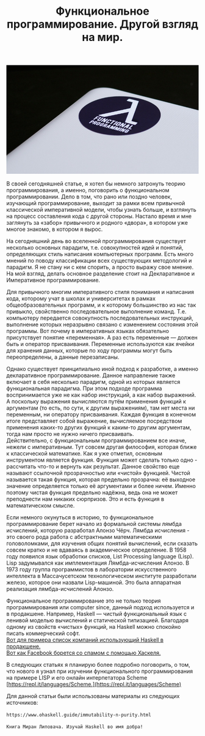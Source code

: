 ﻿---
layout: post
title: Функциональное программирование. Другой взгляд на мир.
category: functional
---
![](/image/post-2020-07-04/fp.jpg)


В своей сегодняшней статье, я хотел бы немного затронуть теорию программирования, а именно, поговорить о функциональном программировании. Дело в том, что рано или поздно человек, изучающий программирование, выходит за рамки всем привычной классической императивной модели, чтобы узнать больше, и взглянуть на процесс составления кода с другой стороны. Настало время и мне заглянуть за «забор» привычного и родного «двора», в котором уже многое знакомо, в котором я вырос.  

На сегодняшний день во вселенной программирования существует несколько основных парадигм, т.е. совокупностей идей и понятий, определяющих стиль написания компьютерных программ. Есть много мнений по поводу классификации всех существующих методологий и парадигм. Я не стану ни с кем спорить, а просто выражу свое мнение. На мой взгляд, делать основное разделение стоит на Декларативное и Императивное программирование.  

Для привычного многим императивного стиля понимания и написания кода, которому учат в школах и университетах в рамках общеобразовательных программ, и к которому большинство из нас так привыкло, свойственно последовательное выполнение команд. Т.е. компьютеру передается совокупность последовательных инструкций, выполнение которых неразрывно связано с изменением состояния этой программы. Вот почему в императивных языках обязательно присутствует понятие «переменная». А раз есть переменные — должен быть и оператор присваивания. Переменные используются как ячейки для хранения данных, которые по ходу программы могут быть переопределены, а данные перезаписаны.  

Однако существует принципиально иной подход к разработке, а именно декларативное программирование. Данное направление также включает в себя несколько парадигм, одной из которых является функциональная парадигма. При этом подходе программа воспринимается уже не как набор инструкций, а как набор выражений. А поскольку выражения вычисляются путём применения функций к аргументам (то есть, по сути, к другим выражениям), там нет места ни переменным, ни оператору присваивания. Каждая функция в конечном итоге представляет собой выражение, вычисляемое посредством применения каких-то других функций к каким-то другим аргументам, тогда нам просто не нужно ничего присваивать.  
Действительно, с функциональным программированием все иначе, нежели с императивным. Тут совсем другая философия, которая ближе к классической математике. Как я уже отметил, основным инструментом является функция. Функция может сделать только одно - рассчитать что-то и вернуть как результат. Данное свойство еще называют ссылочной прозрачностью или «чистой» функцией. Чистой называется такая функция, которая предельно прозрачна: её выходное значение определяется только её аргументами и более ничем. Именно поэтому чистая функция предельно надёжна, ведь она не может преподнести нам никаких сюрпризов. Это и есть функция в математическом смысле.  

Если немного окунуться в историю, то функциональное программирование берет начало из формальной системы лямбда исчислений, которую разработал Алонзо Чёрч. Лямбда исчисления - это своего рода работа с абстрактными математическими головоломками, для изучения общих понятий вычислений, если сказать совсем кратко и не вдаваясь в академическое определение. В 1958 году появился язык обработки списков, List Processing language (Lisp). Lisp задумывался как имплементация Лямбда-исчисления Алонзо. В 1973 году группа программистов в лаборатории искусственного интеллекта в Массачусетском технологическом институте разработали железо, которое они назвали Lisp-машиной. Это была аппаратная реализация лямбда-исчислений Алонзо.  

Функциональное программирование это не только теория программирования или computer since, данный подход используется и в продакшене. 
Например, Haskell — чистый функциональный язык с ленивой моделью вычислений и статической типизацией. Благодаря одному из свойств «чистых» функций, на Haskell можно спокойно писать коммерческий софт.   
[Вот для примера список компаний использующий Haskell в продакшене.](https://wiki.haskell.org/Haskell_in_industry)      
[Вот как Facebook борется со спамом с помощью Хаскеля.](https://code.facebook.com/posts/302060973291128/open-sourcing-haxl-a-library-for-haskell/)
  
В следующих статьях я планирую более подробно поговорить, о том, что нового я узнал при изучении функционального программирования на примере LISP и его онлайн интерпетатора Scheme [https://repl.it/languages/Scheme.](https://repl.it/languages/Scheme)  


Для данной статьи были использованы материалы из следующих источников:  

`https://www.ohaskell.guide/immutability-n-purity.html`   
 
`Книга Миран Липовача. Изучай Haskell во имя добра!`   





